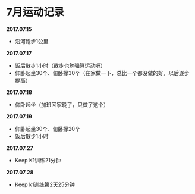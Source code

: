 # 7月运动记录
**2017.07.15**
- 沿河跑步1公里

**2017.07.17**
- 饭后散步1小时（散步也勉强算运动吧）
- 仰卧起坐30个、俯卧撑30个（在家做一下，总比一个都没做的好，以后逐步提高）

**2017.07.18**
- 仰卧起坐（加班回家晚了，只做了这个）

**2017.07.19**
- 仰卧起坐30个、俯卧撑20个
- 饭后散步1小时

**2017.07.27**
- Keep K1训练21分钟

**2017.07.28**
- Keep k1训练第2天25分钟
